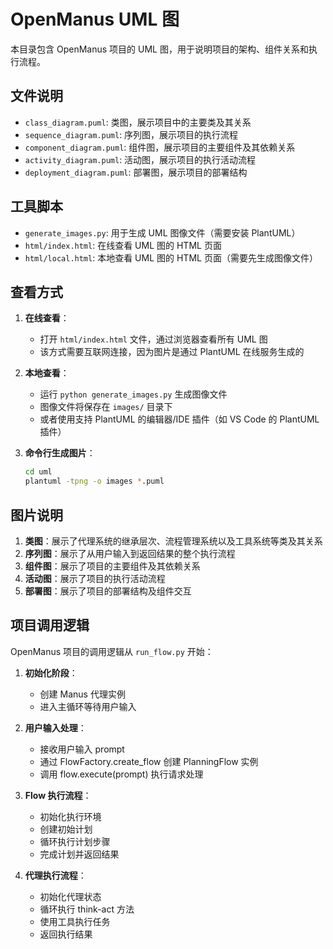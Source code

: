 # OpenManus UML 图

本目录包含 OpenManus 项目的 UML 图，用于说明项目的架构、组件关系和执行流程。

## 文件说明

- `class_diagram.puml`: 类图，展示项目中的主要类及其关系
- `sequence_diagram.puml`: 序列图，展示项目的执行流程
- `component_diagram.puml`: 组件图，展示项目的主要组件及其依赖关系
- `activity_diagram.puml`: 活动图，展示项目的执行活动流程
- `deployment_diagram.puml`: 部署图，展示项目的部署结构

## 工具脚本

- `generate_images.py`: 用于生成 UML 图像文件（需要安装 PlantUML）
- `html/index.html`: 在线查看 UML 图的 HTML 页面
- `html/local.html`: 本地查看 UML 图的 HTML 页面（需要先生成图像文件）

## 查看方式

1. **在线查看**：
   - 打开 `html/index.html` 文件，通过浏览器查看所有 UML 图
   - 该方式需要互联网连接，因为图片是通过 PlantUML 在线服务生成的

2. **本地查看**：
   - 运行 `python generate_images.py` 生成图像文件
   - 图像文件将保存在 `images/` 目录下
   - 或者使用支持 PlantUML 的编辑器/IDE 插件（如 VS Code 的 PlantUML 插件）

3. **命令行生成图片**：
   ```bash
   cd uml
   plantuml -tpng -o images *.puml
   ```

## 图片说明

1. **类图**：展示了代理系统的继承层次、流程管理系统以及工具系统等类及其关系
2. **序列图**：展示了从用户输入到返回结果的整个执行流程
3. **组件图**：展示了项目的主要组件及其依赖关系
4. **活动图**：展示了项目的执行活动流程
5. **部署图**：展示了项目的部署结构及组件交互

## 项目调用逻辑

OpenManus 项目的调用逻辑从 `run_flow.py` 开始：

1. **初始化阶段**：
   - 创建 Manus 代理实例
   - 进入主循环等待用户输入

2. **用户输入处理**：
   - 接收用户输入 prompt
   - 通过 FlowFactory.create_flow 创建 PlanningFlow 实例
   - 调用 flow.execute(prompt) 执行请求处理

3. **Flow 执行流程**：
   - 初始化执行环境
   - 创建初始计划
   - 循环执行计划步骤
   - 完成计划并返回结果

4. **代理执行流程**：
   - 初始化代理状态
   - 循环执行 think-act 方法
   - 使用工具执行任务
   - 返回执行结果
